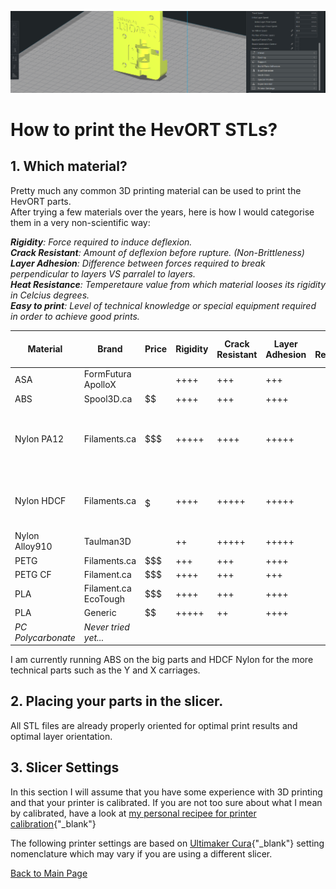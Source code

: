 ![alt text](/images/printbanner.png)
# How to print the HevORT STLs?

## 1. Which material?
Pretty much any common 3D printing material can be used to print the HevORT parts.  
After trying a few materials over the years, here is how I would categorise them in a very non-scientific way:


_**Rigidity**: Force required to induce deflexion.  
**Crack Resistant**: Amount of deflexion before rupture. (Non-Brittleness)  
**Layer Adhesion**: Difference between forces required to break perpendicular to layers VS parralel to layers.  
**Heat Resistance**: Temperetaure value from which material looses its rigidity in Celcius degrees.  
**Easy to print**: Level of technical knowledge or special equipment required in order to achieve good prints._  


Material|Brand|Price|Rigidity|Crack Resistant|Layer Adhesion|Heat Resistance|Easy to Print|Special Print Condition|
--------|-----|-----|--------|--------------|-------------|--------------:  |-------------|-----------------------|
ASA|FormFutura ApolloX|$$$$|++++|+++|+++|98|++++|Enclosure|
ABS|Spool3D.ca|$$|++++|+++|++++|105|+++|Enclosure|
Nylon PA12|Filaments.ca|$$$|+++++|++++|+++++|110|+|SuperDry + Enclosure + Bed Adhesion compound
Nylon HDCF|Filaments.ca|$$$$$|++++|+++++|+++++|167|++|Dry + Enclosure + Bed Adhesion compound
Nylon Alloy910|Taulman3D|$$$$|++|+++++|+++++|82|++++|Dry|
PETG|Filaments.ca|$$$|+++|+++|++++|85|+++|Dry|
PETG CF|Filament.ca|$$$|++++|+++|+++|90|+++|Dry|
PLA|Filament.ca EcoTough|$$$|++++|+++|++++|65|+++++|NA|
PLA|Generic|$$|+++++|++|++++|65|+++++|NA|
_PC Polycarbonate_| _Never tried yet..._

I am currently running ABS on the big parts and HDCF Nylon for the more technical parts such as the Y and X carriages.

## 2. Placing your parts in the slicer.
All STL files are already properly oriented for optimal print results and optimal layer orientation.  

## 3. Slicer Settings
In this section I will assume that you have some experience with 3D printing and that your printer is calibrated.  If you are not too sure about what I mean by calibrated, have a look at [my personal recipee for printer calibration](/printercalibration.md){"_blank"}

The following printer settings are based on [Ultimaker Cura](https://ultimaker.com/software/ultimaker-cura){"_blank"} setting nomenclature which may vary if you are using a different slicer.





[Back to Main Page](/README.md)
